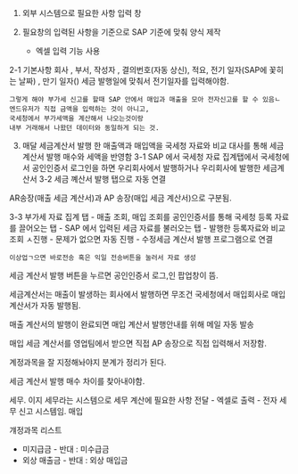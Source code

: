 1. 외부 시스템으로 필요한 사항 입력 창

2. 필요창의 입력된 사항을 기준으로  SAP 기준에 맞춰 양식 제작
	- 엑셀 입력 기능 사용

2-1  기본사항
	회사 , 부서, 작성자  , 결의번호(자동 상신), 적요, 
	전기 일자(SAP에 꽃히는 날짜) , 만기 일자()
	세금 발행일에 맞춰서 전기일자를 입력해야함.

	그렇게 해야 부가세 신고를 할때 SAP 안에서 매입과 매출을 모아 전자신고를 할 수 있음ㄴ
	엔드유저가 직접 금액을 입력하는 것이 아니고,
	국세청에서 부가세액을 계산해서 나오는것이랑
	내부 거래해서 나왔던 데이터와 동일하게 되는 것.
	
3. 매달 세금계산서 발행 한 매출액과 매입액을 국세청 자료와 비교 대사를 통해
    세금계산서 발행 매수와 세액을 반영함
3-1 SAP 에서 국세청 자료 집계탭에서 국세청에서 공인인증서 로그인을 하면
 우리회사에서 발행하거나 우리회사에 발행한 세금계산서
3-2  세금 꼐산서 발행 탭으로 자동 연결

AR송장(매출 세금 계산서)과 AP 송장(매입 세금 계산서)으로 구분됨.




3-3 부가세 자료 집계 탭
	- 매출 조회, 매입 조회를 공인인증서를 통해 국세청 등록 자료를 끌어오는 탭
	- SAP 에서 입력된 세금 자료를 불러오는 탭
	- 발행한 등록자료와 비교 조회 ㅅ진행
	- 문제가 없으면 자동 진행
	- 수정세금 계산서 발행 프로그램으로 연결

	이상업ㄱ으면 바로전송 혹은 익일 전송버튼을 눌러서 자료 생성


세금 계산서 발행  버튼을 누르면 공인인증서 로그,인 팝업창이 뜸.



세금계산서는 매출이 발생하는 회사에서 발행하면 무조건 국세청에서 매입회사로 매입계산서가 자동 발행됨.

매출 계산서의 발행이 완료되면 매입 계산서 발행안내를 위해 메일 자동 발송



매입 세금 계산서를 영업팀에서 받으면 직접 AP 송장으로 직접 입력해서 저장함.

계정과목을 잘 지정해놔야지 분계가 정리가 된다.


세금 계산서 발행 매수 차이를 찾아내야함.





세무. 이지 세무라는 시스템으로 세무 계산에 필요한 사항 전달
	- 엑셀로 출력
	- 전자 세무 신고 시스템임.
	매입 


걔정과목 리스트
- 미지급금 - 반대 : 미수급금
- 외상 매출금 - 반대 : 외상 매입금


